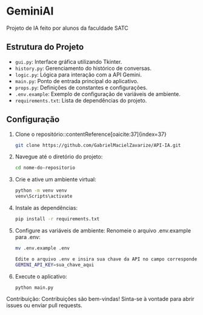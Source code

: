 # GeminiAI

Projeto de IA feito por alunos da faculdade SATC

## Estrutura do Projeto

- `gui.py`: Interface gráfica utilizando Tkinter.
- `history.py`: Gerenciamento do histórico de conversas.
- `logic.py`: Lógica para interação com a API Gemini.
- `main.py`: Ponto de entrada principal do aplicativo.
- `props.py`: Definições de constantes e configurações.
- `.env.example`: Exemplo de configuração de variáveis de ambiente.
- `requirements.txt`: Lista de dependências do projeto.

## Configuração

1. Clone o repositório:&#8203;:contentReference[oaicite:37]{index=37}
   ```bash
   git clone https://github.com/GabrielMacielZavarize/API-IA.git

2. Navegue até o diretório do projeto:
    ```bash
    cd nome-do-repositorio
3. Crie e ative um ambiente virtual:
    ```bash
    python -m venv venv
    venv\Scripts\activate

4. Instale as dependências:
    ```bash
    pip install -r requirements.txt

5. Configure as variáveis de ambiente: Renomeie o arquivo .env.example para .env:
    ```bash
    mv .env.example .env

    Edite o arquivo .env e insira sua chave da API no campo correspondente:
    GEMINI_API_KEY=sua_chave_aqui

6. Execute o aplicativo:
    ```bash
    python main.py

Contribuição:
Contribuições são bem-vindas! Sinta-se à vontade para abrir issues ou enviar pull requests.